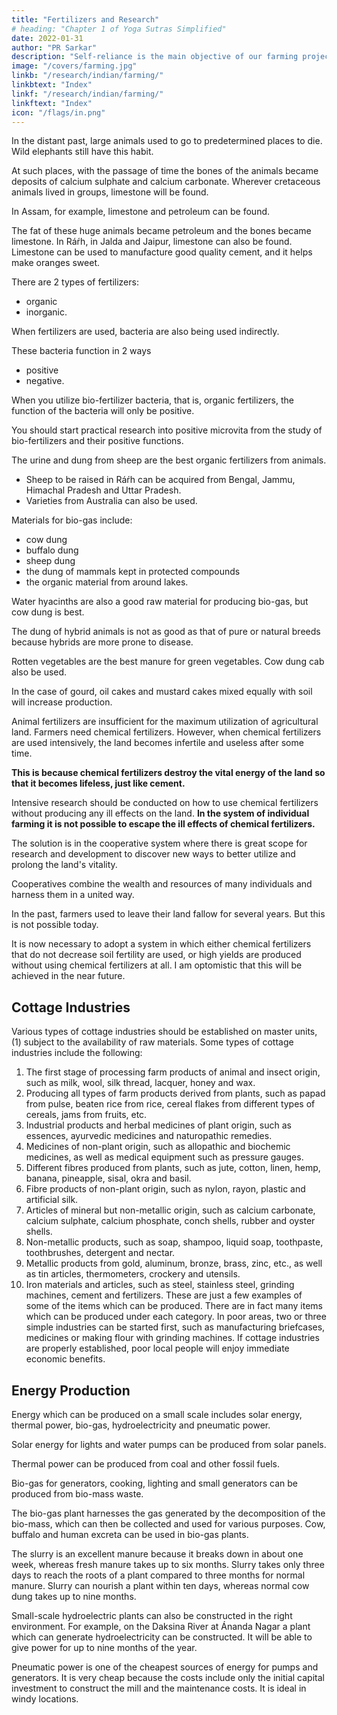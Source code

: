 ```yaml
---
title: "Fertilizers and Research"
# heading: "Chapter 1 of Yoga Sutras Simplified"
date: 2022-01-31
author: "PR Sarkar"
description: "Self-reliance is the main objective of our farming projects, hence they should be oriented towards production"
image: "/covers/farming.jpg"
linkb: "/research/indian/farming/"
linkbtext: "Index"
linkf: "/research/indian/farming/"
linkftext: "Index"
icon: "/flags/in.png"
---
```



In the distant past, large animals used to go to predetermined places to die. Wild elephants still have this habit. 

At such places, with the passage of time the bones of the animals became deposits of calcium sulphate and calcium carbonate. Wherever cretaceous animals lived in groups, limestone will be found. 

In Assam, for example, limestone and petroleum can be found. 

The fat of these huge animals became petroleum and the bones became limestone. In Ráŕh, in Jalda and Jaipur, limestone can also be found. Limestone can be used to manufacture good quality cement, and it helps make oranges sweet.

There are 2 types of fertilizers:
- organic
- inorganic. 

When fertilizers are used, bacteria are also being used indirectly. 

These bacteria function in 2 ways
- positive
- negative. 

When you utilize bio-fertilizer bacteria, that is, organic fertilizers, the function of the bacteria will only be positive. 

You should start practical research into positive microvita from the study of bio-fertilizers and their positive functions.

The urine and dung from sheep are the best organic fertilizers from animals. 
- Sheep to be raised in Ráŕh can be acquired from Bengal, Jammu, Himachal Pradesh and Uttar Pradesh. 
- Varieties from Australia can also be used.

Materials for bio-gas include:
- cow dung
- buffalo dung
- sheep dung
- the dung of mammals kept in protected compounds
- the organic material from <!-- beauty spots --> around lakes. 

Water hyacinths are also a good raw material for producing bio-gas, but cow dung is best. 

The dung of hybrid animals is not as good as that of pure or natural breeds because hybrids are more prone to disease.

Rotten vegetables are the best manure for green vegetables. Cow dung cab also be used. 

In the case of gourd, oil cakes and mustard cakes mixed equally with soil will increase production.

<!-- Farmers need fertilizers for the .  -->

Animal fertilizers are insufficient for the maximum utilization of agricultural land. Farmers need chemical fertilizers. However, when chemical fertilizers are used intensively, the land becomes infertile and useless after some time.

**This is because chemical fertilizers destroy the vital energy of the land so that it becomes lifeless, just like cement.** 

Intensive research should be conducted on how to use chemical fertilizers without producing any ill effects on the land. **In the system of individual farming it is not possible to escape the ill effects of chemical fertilizers.**

The solution is in the cooperative system where there is great scope for research and development to discover new ways to better utilize and prolong the land's vitality. 

Cooperatives combine the wealth and resources of many individuals and harness them in a united way.

In the past, farmers used to leave their land fallow for <!-- a year after --> several years<!--  of continuous cultivation -->. But this is not possible today. 

It is now necessary to adopt a system in which either chemical fertilizers that do not decrease soil fertility are used, or high yields are produced without using chemical fertilizers at all. I am optomistic that this will be achieved in the near future.

## Cottage Industries

Various types of cottage industries should be established on master units,(1) subject to the availability of raw materials. Some types of cottage industries include the following:
1) The first stage of processing farm products of animal and insect origin, such as milk, wool, silk thread, lacquer, honey and wax.
2) Producing all types of farm products derived from plants, such as papad from pulse, beaten rice from rice, cereal flakes from different types of cereals, jams from fruits, etc.
3) Industrial products and herbal medicines of plant origin, such as essences, ayurvedic medicines and naturopathic remedies.
4) Medicines of non-plant origin, such as allopathic and biochemic medicines, as well as medical equipment such as pressure gauges.
5) Different fibres produced from plants, such as jute, cotton, linen, hemp, banana, pineapple, sisal, okra and basil.
6) Fibre products of non-plant origin, such as nylon, rayon, plastic and artificial silk.
7) Articles of mineral but non-metallic origin, such as calcium carbonate, calcium sulphate, calcium phosphate, conch shells, rubber and oyster shells.
8) Non-metallic products, such as soap, shampoo, liquid soap, toothpaste, toothbrushes, detergent and nectar.
9) Metallic products from gold, aluminum, bronze, brass, zinc, etc., as well as tin articles, thermometers, crockery and utensils.
10) Iron materials and articles, such as steel, stainless steel, grinding machines, cement and fertilizers.
These are just a few examples of some of the items which can be produced. There are in fact many items which can be produced under each category. In poor areas, two or three simple industries can be started first, such as manufacturing briefcases, medicines or making flour with grinding machines. If cottage industries are properly established, poor local people will enjoy immediate economic benefits.

## Energy Production

Energy which can be produced on a small scale includes solar energy, thermal power, bio-gas, hydroelectricity and pneumatic power. 

Solar energy for lights and water pumps can be produced from solar panels.

Thermal power can be produced from coal and other fossil fuels. 

Bio-gas for generators, cooking, lighting and small generators can be produced from bio-mass waste. 

The bio-gas plant harnesses the gas generated by the decomposition of the bio-mass, which can then be collected and used for various purposes. Cow, buffalo and human excreta can be used in bio-gas plants.

The slurry is an excellent manure because it breaks down in about one week, whereas fresh manure takes up to six months. Slurry takes only three days to reach the roots of a plant compared to three months for normal manure. Slurry can nourish a plant within ten days, whereas normal cow dung takes up to nine months.

Small-scale hydroelectric plants can also be constructed in the right environment. For example, on the Daksina River at Ánanda Nagar a plant which can generate hydroelectricity can be constructed. It will be able to give power for up to nine months of the year.

Pneumatic power is one of the cheapest sources of energy for pumps and generators. It is very cheap because the costs include only the initial capital investment to construct the mill and the maintenance costs. It is ideal in windy locations.


